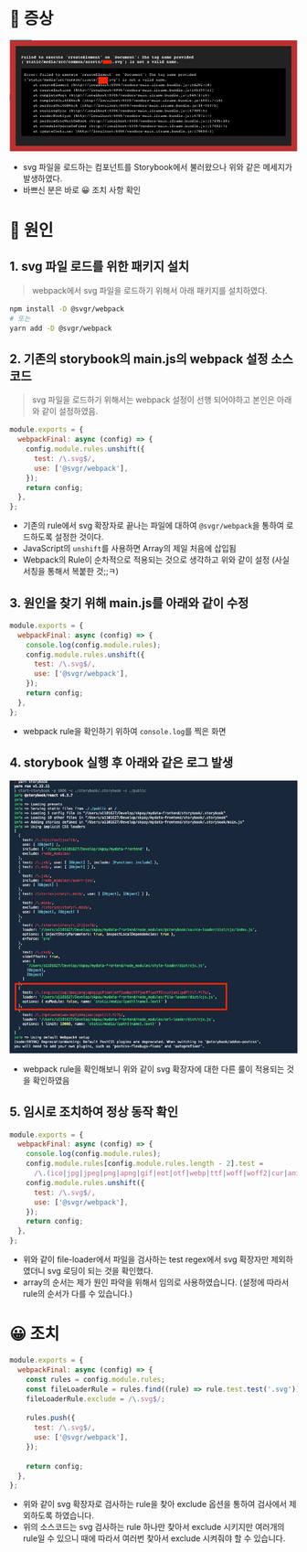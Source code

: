 # 🤔 증상

![screensh](./error_msg_1.png)

- svg 파일을 로드하는 컴포넌트를 Storybook에서 불러왔으나 위와 같은 메세지가 발생하였다.
- 바쁘신 분은 바로 😀 조치 사항 확인

# 🧐 원인

## 1. svg 파일 로드를 위한 패키지 설치

> webpack에서 svg 파일을 로드하기 위해서 아래 패키지를 설치하였다.

```bash
npm install -D @svgr/webpack
# 또는
yarn add -D @svgr/webpack
```

## 2. 기존의 storybook의 main.js의 webpack 설정 소스 코드

> svg 파일을 로드하기 위해서는 webpack 설정이 선행 되어야하고 본인은 아래와 같이 설정하였음.

```javascript
module.exports = {
  webpackFinal: async (config) => {
    config.module.rules.unshift({
      test: /\.svg$/,
      use: ['@svgr/webpack'],
    });
    return config;
  },
};
```

- 기존의 rule에서 svg 확장자로 끝나는 파일에 대하여 `@svgr/webpack`을 통하여 로드하도록 설정한 것이다.
- JavaScript의 `unshift`를 사용하면 Array의 제일 처음에 삽입됨
- Webpack의 Rule이 순차적으로 적용되는 것으로 생각하고 위와 같이 설정 (사실 서칭을 통해서 복붙한 것;;ㅋ)

## 3. 원인을 찾기 위해 main.js를 아래와 같이 수정

```javascript
module.exports = {
  webpackFinal: async (config) => {
    console.log(config.module.rules);
    config.module.rules.unshift({
      test: /\.svg$/,
      use: ['@svgr/webpack'],
    });
    return config;
  },
};
```

- webpack rule을 확인하기 위하여 `console.log`를 찍은 화면

## 4. storybook 실행 후 아래와 같은 로그 발생

![screensh](./log_msg_1.png)

- webpack rule을 확인해보니 위와 같이 svg 확장자에 대한 다른 룰이 적용되는 것을 확인하였음

## 5. 임시로 조치하여 정상 동작 확인

```javascript
module.exports = {
  webpackFinal: async (config) => {
    console.log(config.module.rules);
    config.module.rules[config.module.rules.length - 2].test =
      /\.(ico|jpg|jpeg|png|apng|gif|eot|otf|webp|ttf|woff|woff2|cur|ani|pdf)(\?.*)?$/;
    config.module.rules.unshift({
      test: /\.svg$/,
      use: ['@svgr/webpack'],
    });
    return config;
  },
};
```

- 위와 같이 file-loader에서 파일을 검사하는 test regex에서 svg 확장자만 제외하였더니 svg 로딩이 되는 것을 확인했다.
- array의 순서는 제가 원인 파악을 위해서 임의로 사용하였습니다. (설정에 따라서 rule의 순서가 다를 수 있습니다.)

# 😀 조치

```javascript
module.exports = {
  webpackFinal: async (config) => {
    const rules = config.module.rules;
    const fileLoaderRule = rules.find((rule) => rule.test.test('.svg'));
    fileLoaderRule.exclude = /\.svg$/;

    rules.push({
      test: /\.svg$/,
      use: ['@svgr/webpack'],
    });

    return config;
  },
};
```

- 위와 같이 svg 확장자로 검사하는 rule을 찾아 exclude 옵션을 통하여 검사에서 제외하도록 하였습니다.
- 위의 소스코드는 svg 검사하는 rule 하나만 찾아서 exclude 시키지만 여러개의 rule일 수 있으니 때에 따라서 여러번 찾아서 exclude 시켜줘야 할 수 있습니다.
